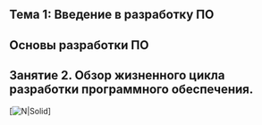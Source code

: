 ## Тема 1: Введение в разработку ПО
## Основы разработки ПО
## Занятие 2. Обзор жизненного цикла разработки программного обеспечения.
[![N|Solid](https://avatars.mds.yandex.net/i?id=64547b3fc7c5f26b814eddafcf9ad671dda4d929-9271022-images-thumbs&n=13)]